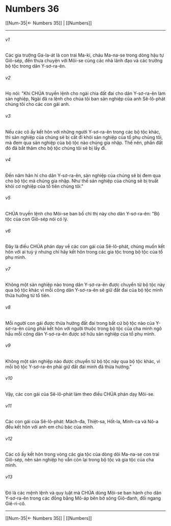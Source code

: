 # Numbers 36

[[Num-35|← Numbers 35]] | [[Numbers]]
***



###### v1 
Các gia trưởng Ga-la-át là con trai Ma-ki, cháu Ma-na-se trong dòng hậu tự Giô-sép, đến thưa chuyện với Môi-se cùng các nhà lãnh đạo và các trưởng bộ tộc trong dân Y-sơ-ra-ên. 

###### v2 
Họ nói: "Khi CHÚA truyền lệnh cho ngài chia đất đai cho dân Y-sơ-ra-ên làm sản nghiệp, Ngài đã ra lệnh cho chúa tôi ban sản nghiệp của anh Sê-lô-phát chúng tôi cho các con gái anh. 

###### v3 
Nếu các cô ấy kết hôn với những người Y-sơ-ra-ên trong các bộ tộc khác, thì sản nghiệp của chúng sẽ bị cất đi khỏi sản nghiệp của tổ phụ chúng tôi, mà đem qua sản nghiệp của bộ tộc nào chúng gia nhập. Thế nên, phần đất đó đã bắt thăm cho bộ tộc chúng tôi sẽ bị lấy đi. 

###### v4 
Đến năm hân hỉ cho dân Y-sơ-ra-ên, sản nghiệp của chúng sẽ bị đem qua cho bộ tộc mà chúng gia nhập. Như thế sản nghiệp của chúng sẽ bị truất khỏi cơ nghiệp của tổ tiên chúng tôi." 

###### v5 
CHÚA truyền lệnh cho Môi-se ban bố chỉ thị này cho dân Y-sơ-ra-ên: "Bộ tộc của con Giô-sép nói có lý. 

###### v6 
Đây là điều CHÚA phán dạy về các con gái của Sê-lô-phát, chúng muốn kết hôn với ai tuỳ ý nhưng chỉ hãy kết hôn trong các gia tộc trong bộ tộc của tổ phụ mình. 

###### v7 
Không một sản nghiệp nào trong dân Y-sơ-ra-ên được chuyển từ bộ tộc này qua bộ tộc khác vì mỗi công dân Y-sơ-ra-ên sẽ giữ đất đai của bộ tộc mình thừa hưởng từ tổ tiên. 

###### v8 
Mỗi người con gái được thừa hưởng đất đai trong bất cứ bộ tộc nào của Y-sơ-ra-ên cũng phải kết hôn với người thuộc trong bộ tộc của cha mình ngõ hầu mỗi công dân Y-sơ-ra-ên được sở hữu sản nghiệp của tổ phụ mình. 

###### v9 
Không một sản nghiệp nào được chuyển từ bộ tộc này qua bộ tộc khác, vì mỗi bộ tộc Y-sơ-ra-ên phải giữ đất đai mình đã thừa hưởng." 

###### v10 
Vậy, các con gái của Sê-lô-phát làm theo điều CHÚA phán dạy Môi-se. 

###### v11 
Các con gái của Sê-lô-phát: Mách-đa, Thiệt-sa, Hốt-la, Minh-ca và Nô-a đều kết hôn với anh em chú bác của mình. 

###### v12 
Các cô ấy kết hôn trong vòng các gia tộc của dòng dõi Ma-na-se con trai Giô-sép, nên sản nghiệp họ vẫn còn lại trong bộ tộc và gia tộc của cha mình. 

###### v13 
Đó là các mệnh lệnh và quy luật mà CHÚA dùng Môi-se ban hành cho dân Y-sơ-ra-ên trong các đồng bằng Mô-áp bên bờ sông Giô-đanh, đối ngang Giê-ri-cô.

***
[[Num-35|← Numbers 35]] | [[Numbers]]
